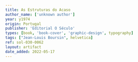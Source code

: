```yaml
---
title: As Estruturas do Acaso
author_name: ['unknown author']
year: y1974
origin: Portugal
publisher: 'Editorial O Século'
types: [book, 'book-cover', 'graphic-design', typography]
tags: ["Jean-Louis Boursin", helvetica]
ref: sol-030-0062
layout: artifact
date_added: 2022-05-17
---
```

